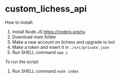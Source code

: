 # custom_lichess_api

How to install:
1) Install Node.JS https://nodejs.org/ru
2) Download main folder
3) Make a new account on lichess and upgrade to bot
4) Make a token and insert it in `./src/private.json`
5) Run SHELL command `npm i`
   
To run the script:
1) Run SHELL command `node index`
